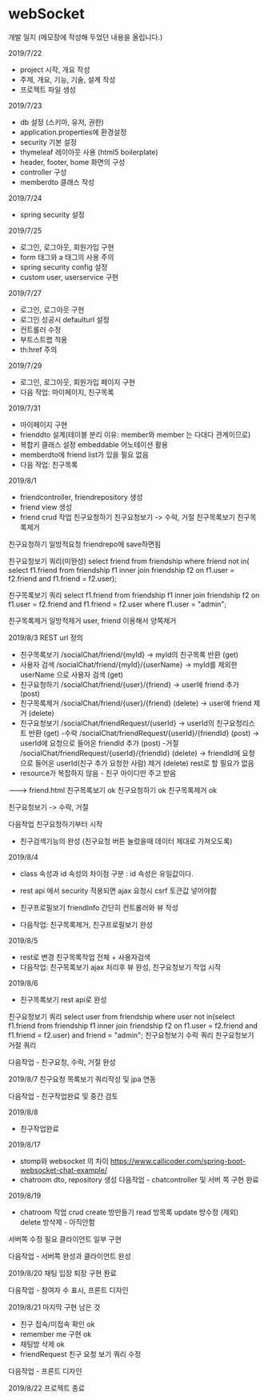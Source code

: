 # webSocket
개발 일지 (메모장에 작성해 두었던 내용을 올립니다.)

2019/7/22
- project 시작, 개요 작성
- 주제, 개요, 기능, 기술, 설계 작성
- 프로젝트 파일 생성

2019/7/23
- db 설정 (스키마, 유저, 권한)
- application.properties에 환경설정
- security 기본 설정
- thymeleaf 레이아웃 사용 (html5 boilerplate)
- header, footer, home 화면의 구성
- controller 구성
- memberdto 클래스 작성

2019/7/24
- spring security 설정

2019/7/25
- 로그인, 로그아웃, 회원가입 구현
- form 태그와 a 태그의 사용 주의
- spring security config 설정
- custom user, userservice 구현

2019/7/27
- 로그인, 로그아웃 구현
- 로그인 성공시 defaulturl 설정
- 컨트롤러 수정
- 부트스트랩 적용
- th:href 주의

2019/7/29
- 로그인, 로그아웃, 회원가입 페이지 구현
- 다음 작업: 마이페이지, 친구목록

2019/7/31
- 마이페이지 구현
- frienddto 설계(테이블 분리 이유: member와 member 는 다대다 관계이므로)
- 복합키 클래스 설정 embeddable 어노테이션 활용
- memberdto에 friend list가 있을 필요 없음
- 다음 작업: 친구목록

2019/8/1
- friendcontroller, friendrepository 생성
- friend view 생성
- friend crud 작업 
친구요청하기 
친구요청보기 -> 수락, 거절
친구목록보기 
친구목록제거

친구요청하기
일방적요청 friendrepo에 save하면됨

친구요청보기 쿼리(미완성)
select friend
from friendship
where friend not in(
select f1.friend
from friendship f1 inner join friendship f2
on f1.user = f2.friend and f1.friend = f2.user);


친구목록보기 쿼리 
select f1.friend
from friendship f1 inner join friendship f2 
on f1.user = f2.friend and f1.friend = f2.user
where f1.user = "admin";

친구목록제거
일방적제거 user, friend 이용해서 양쪽제거 

2019/8/3
REST url 정의
- 친구목록보기	/socialChat/friend/{myId} -> myId의 친구목록 반환 (get)
- 사용자 검색	/socialChat/friend/{myId}/{userName} -> myId를 제외한 userName 으로 사용자 검색 (get)
- 친구요청하기 	/socialChat/friend/{user}/{friend} -> user에 friend 추가 (post)
- 친구목록제거 	/socialChat/friend/{user}/{friend} (delete) -> user에 friend 제거 (delete)
- 친구요청보기	/socialChat/friendRequest/{userId} -> userId의 친구요청리스트 반환 (get)
 -수락 		/socialChat/friendRequest/{userId}/{friendId} (post)  -> userId에 요청으로 들어온 friendId 추가 (post)
 -거절 		/socialChat/friendRequest/{userId}/{friendId} (delete) -> friendId에 요청으로 들어온 userId(친구 추가 요청한 사람) 제거 (delete)
rest로 할 필요가 없음 
- resource가 복잡하지 않음 - 친구 아이디만 주고 받음

---> friend.html 
친구목록보기 ok
친구요청하기 ok
친구목록제거 ok

친구요청보기
-> 수락, 거절

다음작업
친구요청하기부터 시작 
- 친구검색기능의 완성 (친구요청 버튼 눌렀을때 데이터 제대로 가져오도록)

2019/8/4
- class 속성과 id 속성의 차이점 구분 : id 속성은 유일값이다.
- rest api 에서 security 적용되면 ajax 요청시 csrf 토큰값 넣어야함
- 친구프로필보기 friendInfo 간단히 컨트롤러와 뷰 작성

- 다음작업: 친구목록제거, 친구프로필보기 완성

2019/8/5
- rest로 변경 친구목록작업 전체 + 사용자검색
- 다음작업: 친구목록보기 ajax 처리후 뷰 완성, 친구요청보기 작업 시작

2019/8/6
- 친구목록보기 rest api로 완성

친구요청보기 쿼리
select user
from friendship
where user not in(select f1.friend
from friendship f1 inner join friendship f2 
on f1.user = f2.friend and f1.friend = f2.user) and friend = "admin";
친구요청보기 수락 쿼리
친구요청보기 거절 쿼리

다음작업 - 친구요청, 수락, 거절 완성

2019/8/7
친구요청 목록보기 쿼리작성 및 jpa 연동

다음작업 - 친구작업완료 및 중간 검토

2019/8/8
- 친구작업완료

2019/8/17
- stomp와 websocket 의 차이
https://www.callicoder.com/spring-boot-websocket-chat-example/
- chatroom dto, repository 생성
다음작업 - chatcontroller 및 서버 쪽 구현 완료

2019/8/19
- chatroom 작업
crud
create 방만들기
read 방목록
update 방수정 (제외)
delete 방삭제 - 아직안함

서버쪽 수정 필요
클라이언트 일부 구현

다음작업 - 서버쪽 완성과 클라이언트 완성

2019/8/20
채팅 입장 퇴장 구현 완료


다음작업 - 참여자 수 표시, 프론트 디자인

2019/8/21
마지막 구현 남은 것
- 친구 접속/미접속 확인 ok
- remember me 구현 ok
- 채팅방 삭제 ok
- friendRequest 친구 요청 보기 쿼리 수정

다음작업 - 프론트 디자인

2019/8/22
프로젝트 종료
